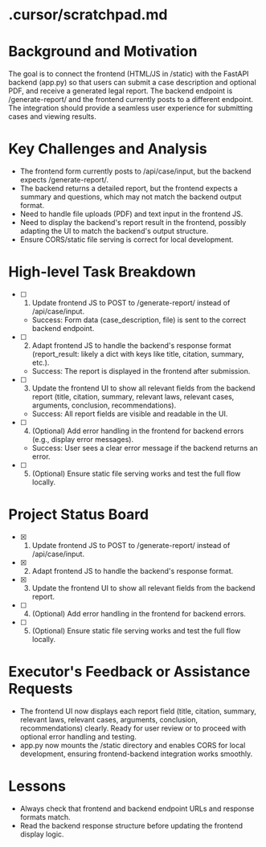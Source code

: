 # .cursor/scratchpad.md

# Background and Motivation
The goal is to connect the frontend (HTML/JS in /static) with the FastAPI backend (app.py) so that users can submit a case description and optional PDF, and receive a generated legal report. The backend endpoint is /generate-report/ and the frontend currently posts to a different endpoint. The integration should provide a seamless user experience for submitting cases and viewing results.

# Key Challenges and Analysis
- The frontend form currently posts to /api/case/input, but the backend expects /generate-report/.
- The backend returns a detailed report, but the frontend expects a summary and questions, which may not match the backend output format.
- Need to handle file uploads (PDF) and text input in the frontend JS.
- Need to display the backend's report result in the frontend, possibly adapting the UI to match the backend's output structure.
- Ensure CORS/static file serving is correct for local development.

# High-level Task Breakdown
- [ ] 1. Update frontend JS to POST to /generate-report/ instead of /api/case/input.
    - Success: Form data (case_description, file) is sent to the correct backend endpoint.
- [ ] 2. Adapt frontend JS to handle the backend's response format (report_result: likely a dict with keys like title, citation, summary, etc.).
    - Success: The report is displayed in the frontend after submission.
- [ ] 3. Update the frontend UI to show all relevant fields from the backend report (title, citation, summary, relevant laws, relevant cases, arguments, conclusion, recommendations).
    - Success: All report fields are visible and readable in the UI.
- [ ] 4. (Optional) Add error handling in the frontend for backend errors (e.g., display error messages).
    - Success: User sees a clear error message if the backend returns an error.
- [ ] 5. (Optional) Ensure static file serving works and test the full flow locally.

# Project Status Board
- [x] 1. Update frontend JS to POST to /generate-report/ instead of /api/case/input.
- [x] 2. Adapt frontend JS to handle the backend's response format.
- [x] 3. Update the frontend UI to show all relevant fields from the backend report.
- [ ] 4. (Optional) Add error handling in the frontend for backend errors.
- [ ] 5. (Optional) Ensure static file serving works and test the full flow locally.

# Executor's Feedback or Assistance Requests
- The frontend UI now displays each report field (title, citation, summary, relevant laws, relevant cases, arguments, conclusion, recommendations) clearly. Ready for user review or to proceed with optional error handling and testing.
- app.py now mounts the /static directory and enables CORS for local development, ensuring frontend-backend integration works smoothly.

# Lessons
- Always check that frontend and backend endpoint URLs and response formats match.
- Read the backend response structure before updating the frontend display logic.